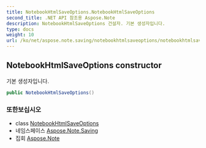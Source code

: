 ```yaml
---
title: NotebookHtmlSaveOptions.NotebookHtmlSaveOptions
second_title: .NET API 참조용 Aspose.Note
description: NotebookHtmlSaveOptions 건설자. 기본 생성자입니다.
type: docs
weight: 10
url: /ko/net/aspose.note.saving/notebookhtmlsaveoptions/notebookhtmlsaveoptions/
---
```

## NotebookHtmlSaveOptions constructor

기본 생성자입니다.

```csharp
public NotebookHtmlSaveOptions()
```

### 또한보십시오

* class [NotebookHtmlSaveOptions](../)
* 네임스페이스 [Aspose.Note.Saving](../../notebookhtmlsaveoptions/)
* 집회 [Aspose.Note](../../../)


